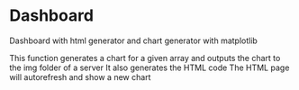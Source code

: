 # Dashboard
Dashboard with html generator and chart generator with matplotlib

This function generates a chart for a given array and outputs the chart to the img folder of a server
It also generates the HTML code 
The HTML page will autorefresh and show a new chart
